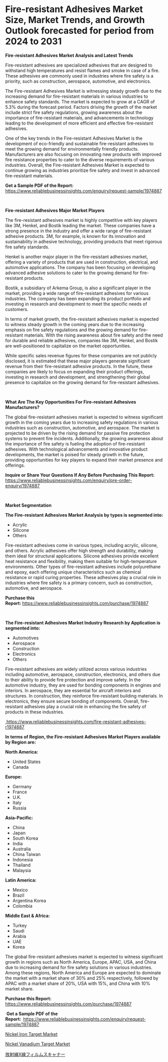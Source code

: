 <p><h1>Fire-resistant Adhesives Market Size, Market Trends, and Growth Outlook forecasted for period from 2024 to 2031</h1></p><p><strong>Fire-resistant Adhesives Market Analysis and Latest Trends</strong></p>
<p><p>Fire-resistant adhesives are specialized adhesives that are designed to withstand high temperatures and resist flames and smoke in case of a fire. These adhesives are commonly used in industries where fire safety is a priority, such as construction, aerospace, automotive, and electronics.</p><p>The Fire-resistant Adhesives Market is witnessing steady growth due to the increasing demand for fire-resistant materials in various industries to enhance safety standards. The market is expected to grow at a CAGR of 5.3% during the forecast period. Factors driving the growth of the market include strict fire safety regulations, growing awareness about the importance of fire-resistant materials, and advancements in technology leading to the development of more efficient and effective fire-resistant adhesives.</p><p>One of the key trends in the Fire-resistant Adhesives Market is the development of eco-friendly and sustainable fire-resistant adhesives to meet the growing demand for environmentally friendly products. Manufacturers are also focusing on innovating new products with improved fire resistance properties to cater to the diverse requirements of various industries. Overall, the Fire-resistant Adhesives Market is expected to continue growing as industries prioritize fire safety and invest in advanced fire-resistant materials.</p></p>
<p><strong>Get a Sample PDF of the Report:&nbsp;</strong> <a href="https://www.reliablebusinessinsights.com/enquiry/request-sample/1974887">https://www.reliablebusinessinsights.com/enquiry/request-sample/1974887</a></p>
<p>&nbsp;</p>
<p><strong>Fire-resistant Adhesives Major Market Players</strong></p>
<p><p>The fire-resistant adhesives market is highly competitive with key players like 3M, Henkel, and Bostik leading the market. These companies have a strong presence in the industry and offer a wide range of fire-resistant adhesive products. 3M, for example, is known for its innovation and sustainability in adhesive technology, providing products that meet rigorous fire safety standards.</p><p>Henkel is another major player in the fire-resistant adhesives market, offering a variety of products that are used in construction, electrical, and automotive applications. The company has been focusing on developing advanced adhesive solutions to cater to the growing demand for fire-resistant products.</p><p>Bostik, a subsidiary of Arkema Group, is also a significant player in the market, providing a wide range of fire-resistant adhesives for various industries. The company has been expanding its product portfolio and investing in research and development to meet the specific needs of customers.</p><p>In terms of market growth, the fire-resistant adhesives market is expected to witness steady growth in the coming years due to the increasing emphasis on fire safety regulations and the growing demand for fire-resistant materials. With the rising awareness about fire safety and the need for durable and reliable adhesives, companies like 3M, Henkel, and Bostik are well-positioned to capitalize on the market opportunities.</p><p>While specific sales revenue figures for these companies are not publicly disclosed, it is estimated that these major players generate significant revenue from their fire-resistant adhesive products. In the future, these companies are likely to focus on expanding their product offerings, investing in research and development, and strengthening their global presence to capitalize on the growing demand for fire-resistant adhesives.</p></p>
<p>&nbsp;</p>
<p><strong>What Are The Key Opportunities For Fire-resistant Adhesives Manufacturers?</strong></p>
<p><p>The global fire-resistant adhesives market is expected to witness significant growth in the coming years due to increasing safety regulations in various industries such as construction, automotive, and aerospace. The market is projected to be driven by the rising demand for passive fire protection systems to prevent fire incidents. Additionally, the growing awareness about the importance of fire safety is fueling the adoption of fire-resistant adhesives. With technological advancements and innovative product developments, the market is poised for steady growth in the future, providing opportunities for key players to expand their market presence and offerings.</p></p>
<p><strong>Inquire or Share Your Questions If Any Before Purchasing This Report:</strong> <a href="https://www.reliablebusinessinsights.com/enquiry/pre-order-enquiry/1974887">https://www.reliablebusinessinsights.com/enquiry/pre-order-enquiry/1974887</a></p>
<p>&nbsp;</p>
<p><strong>Market Segmentation</strong></p>
<p><strong>The Fire-resistant Adhesives Market Analysis by types is segmented into:</strong></p>
<p><ul><li>Acrylic</li><li>Silicone</li><li>Others</li></ul></p>
<p><p>Fire-resistant adhesives come in various types, including acrylic, silicone, and others. Acrylic adhesives offer high strength and durability, making them ideal for structural applications. Silicone adhesives provide excellent heat resistance and flexibility, making them suitable for high-temperature environments. Other types of fire-resistant adhesives include polyurethane and epoxy, each offering unique characteristics such as chemical resistance or rapid curing properties. These adhesives play a crucial role in industries where fire safety is a primary concern, such as construction, automotive, and aerospace.</p></p>
<p><strong>Purchase this Report:&nbsp;</strong><a href="https://www.reliablebusinessinsights.com/purchase/1974887">https://www.reliablebusinessinsights.com/purchase/1974887</a></p>
<p>&nbsp;</p>
<p><strong>The Fire-resistant Adhesives Market Industry Research by Application is segmented into:</strong></p>
<p><ul><li>Automotives</li><li>Aerospace</li><li>Construction</li><li>Electronics</li><li>Others</li></ul></p>
<p><p>Fire-resistant adhesives are widely utilized across various industries including automotive, aerospace, construction, electronics, and others due to their ability to provide fire protection and improve safety. In the automotive industry, they are used for bonding components in engines and interiors. In aerospace, they are essential for aircraft interiors and structures. In construction, they reinforce fire-resistant building materials. In electronics, they ensure secure bonding of components. Overall, fire-resistant adhesives play a crucial role in enhancing the fire safety of products in these industries.</p></p>
<p><a href="https://www.reliablebusinessinsights.com/fire-resistant-adhesives-r1974887">&nbsp;https://www.reliablebusinessinsights.com/fire-resistant-adhesives-r1974887</a></p>
<p><strong>In terms of Region, the Fire-resistant Adhesives Market Players available by Region are:</strong></p>
<p>
    <p> <strong> North America: </strong>
        <ul>
            <li>United States</li>
            <li>Canada</li>
        </ul>
        </p> 
    <p> <strong> Europe: </strong>
        <ul>
            <li>Germany</li>
            <li>France</li>
            <li>U.K.</li>
            <li>Italy</li>
            <li>Russia</li>
        </ul>
        </p> 
    <p> <strong> Asia-Pacific: </strong>
        <ul>
            <li>China</li>
            <li>Japan</li>
            <li>South Korea</li>
            <li>India</li>
            <li>Australia</li>
            <li>China Taiwan</li>
            <li>Indonesia</li>
            <li>Thailand</li>
            <li>Malaysia</li>
        </ul>
        </p> 
    <p> <strong> Latin America: </strong>
        <ul>
            <li>Mexico</li>
            <li>Brazil</li>
            <li>Argentina Korea</li>
            <li>Colombia</li>
        </ul>
        </p> 
    <p> <strong> Middle East & Africa: </strong>
        <ul>
            <li>Turkey</li>
            <li>Saudi</li>
            <li>Arabia</li>
            <li>UAE</li>
            <li>Korea</li>
        </ul>
    </p>
    </p>
<p><p>The global fire-resistant adhesives market is expected to witness significant growth in regions such as North America, Europe, APAC, USA, and China due to increasing demand for fire safety solutions in various industries. Among these regions, North America and Europe are expected to dominate the market with a market share of 30% and 25% respectively, followed by APAC with a market share of 20%, USA with 15%, and China with 10% market share.</p></p>
<p><strong>Purchase this Report: </strong><a href="https://www.reliablebusinessinsights.com/purchase/1974887">https://www.reliablebusinessinsights.com/purchase/1974887</a></p>
<p>&nbsp;<strong>Get a Sample PDF of the Report:&nbsp;&nbsp;</strong><a href="https://www.reliablebusinessinsights.com/enquiry/request-sample/1974887">https://www.reliablebusinessinsights.com/enquiry/request-sample/1974887</a></p>
<p><strong></strong></p>
<p><p><a href="https://github.com/JameTravis/Market-Research-Report-List-5/blob/main/nickel-iron-target-market.md">Nickel Iron Target Market</a></p><p><a href="https://github.com/vimar16th/Market-Research-Report-List-5/blob/main/nickel-vanadium-target-market.md">Nickel Vanadium Target Market</a></p><p><a href="https://github.com/TysonKub/Market-Research-Report-List-1/blob/main/5197143139127.md">放射線X線フィルムスキャナー</a></p></p>
